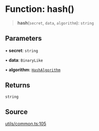 # Function: hash()

> **hash**(`secret`, `data`, `algorithm`): `string`

## Parameters

• **secret**: `string`

• **data**: `BinaryLike`

• **algorithm**: [`HashAlgorithm`](../enumerations/HashAlgorithm.md)

## Returns

`string`

## Source

[utils/common.ts:105](https://github.com/lehuygiang28/vnpay/blob/e5d2c2c4802c32c8fbad34e0595b2cfeb2281905/src/utils/common.ts#L105)

